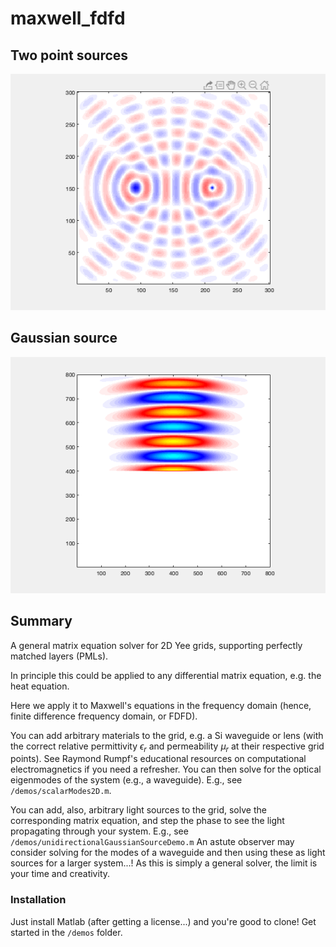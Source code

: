 # maxwell_fdfd

## Two point sources
![](https://github.com/kjabon/maxwell_fdfd/blob/main/demo6.gif)

## Gaussian source
![](https://github.com/kjabon/maxwell_fdfd/blob/main/demo8.gif)

## Summary
A general matrix equation solver for 2D Yee grids, supporting perfectly matched layers (PMLs).

In principle this could be applied to any differential matrix equation, e.g. the heat equation.

Here we apply it to Maxwell's equations in the frequency domain (hence, finite difference frequency domain, or FDFD).

You can add arbitrary materials to the grid, e.g. a Si waveguide or lens (with the correct relative permittivity $\epsilon_r$ and permeability $\mu_r$ at their respective grid points). See Raymond Rumpf's educational resources on computational electromagnetics if you need a refresher.
You can then solve for the optical eigenmodes of the system (e.g., a waveguide). E.g., see ``/demos/scalarModes2D.m``.

You can add, also, arbitrary light sources to the grid, solve the corresponding matrix equation, and step the phase to see the light propagating through your system. E.g., see ``/demos/unidirectionalGaussianSourceDemo.m``
An astute observer may consider solving for the modes of a waveguide and then using these as light sources for a larger system...! 
As this is simply a general solver, the limit is your time and creativity.

### Installation
Just install Matlab (after getting a license...) and you're good to clone! Get started in the ``/demos`` folder.
